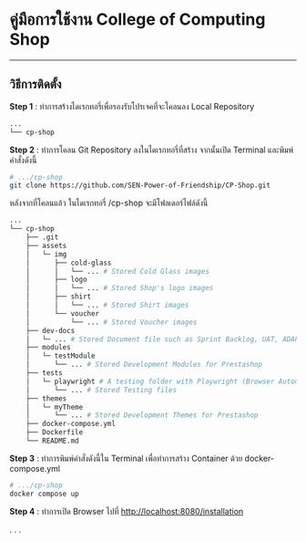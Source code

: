 # คู่มือการใช้งาน College of Computing Shop

---

## วิธีการติดตั้ง

**Step 1** : ทำการสร้างไดเรกทอรี่เพื่อรองรับโปรเจคที่จะโคลนลง Local Repository

```bash
...
└── cp-shop
```

**Step 2** : ทำการโคลน Git Repository ลงในไดเรกทอรี่ที่สร้าง จากนั้นเปิด Terminal และพิมพ์คำสั่งดังนี้

```bash
# .../cp-shop
git clone https://github.com/SEN-Power-of-Friendship/CP-Shop.git
```

หลังจากที่โคลนแล้ว ในไดเรกทอรี่ /cp-shop จะมีโฟลเดอร์ไฟล์ดังนี้

```bash
...
└── cp-shop
    ├── .git
    ├── assets
    │   └─ img
    │      ├── cold-glass
    │      │   └── ... # Stored Cold Glass images
    │      ├── logo
    │      │   └── ... # Stored Shop's logo images
    │      ├── shirt
    │      │   └── ... # Stored Shirt images
    │      └── voucher
    │          └── ... # Stored Voucher images
    ├── dev-docs
    │   └─ ... # Stored Document file such as Sprint Backlog, UAT, ADAPT Blueprint about each sprint.
    ├── modules
    │   └─ testModule
    │      └── ... # Stored Development Modules for Prestashop
    ├── tests
    │   └─ playwright # A testing folder with Playwright (Browser Automated Test)
    │      └── ... # Stored Testing files
    ├── themes
    │   └─ myTheme
    │      └── ... # Stored Development Themes for Prestashop
    ├── docker-compose.yml
    ├── Dockerfile
    └── README.md
```

**Step 3** : ทำการพิมพ์คำสั่งดังนี้ใน Terminal เพื่อทำการสร้าง Container ด้วย docker-compose.yml

```bash
# .../cp-shop
docker compose up
```

**Step 4** : ทำการเปิด Browser ไปที่ <http://localhost:8080/installation>

. . .
